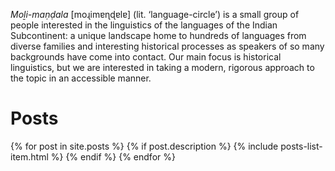 ---
---

*Moḻi-maṇḍala* [moɻimɐɳɖɐlɐ] (lit. ‘language-circle’) is a small group of people interested in the linguistics of the languages of the Indian Subcontinent: a unique landscape home to hundreds of languages from diverse families and interesting historical processes as speakers of so many backgrounds have come into contact. Our main focus is historical linguistics, but we are interested in taking a modern, rigorous approach to the topic in an accessible manner.

# Posts

{% for post in site.posts %}
{% if post.description %}
{% include posts-list-item.html %}
{% endif %}
{% endfor %}